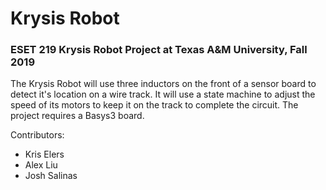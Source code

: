 # Krysis Robot

### ESET 219 Krysis Robot Project at Texas A&M University, Fall 2019

The Krysis Robot will use three inductors on the front of a sensor board to detect it's location on a wire track. It will use a state machine to adjust the speed of its motors to keep it on the track to complete the circuit. The project requires a Basys3 board.

Contributors:
  - Kris Elers
  - Alex Liu
  - Josh Salinas
